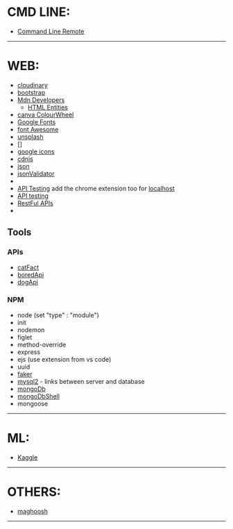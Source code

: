 # CMD LINE:
 - [Command Line Remote](https://cloud.google.com/cli)


<hr />

# WEB:
 - [cloudinary]()
 - [bootstrap](https://getbootstrap.com/)
 - [Mdn Developers](https://developer.mozilla.org/en-US/)
	- [HTML Entities](https://html.spec.whatwg.org/multipage/named-characters.html#named-character-references)
  - [canva ColourWheel](canva.colourWheel)
  - [Google Fonts](fonts.google.com)
  - [font Awesome](fontawesome.com)
  - [unsplash](unsplash.com)
  - []
  - [google icons](icons.google.com)
  - [cdnjs](cdnjs.com)
  - [json](json.org)
  - [jsonValidator](jsonvalidator.com)
  -
  - [API Testing](https://hoppscotch.com/) add the chrome extension too for [localhost](https://github.com/hoppscotch/hoppscotch/discussions/2051)
  - [API testing](postman.com)
  - [RestFul APIs](https://stackoverflow.blog/2020/03/02/best-practices-for-rest-api-design/)
  - 

## Tools
  ### APIs
  - [catFact](catfact.ninja.com)
  - [boredApi](boredapi.com)
  - [dogApi](dog.ceo/api)

  ### NPM
  - node (set "type" : "module")
  - init
  - nodemon
  - figlet
  - method-override
  - express
  - ejs (use extension from vs code)
  - uuid
  - [faker](https://www.npmjs.com/package/@faker-js/faker?activeTab=readme)
  - [mysql2](https://www.npmjs.com/package/mysql2) - links between server and database
  - [mongoDb](https://www.mongodb.com/try/download)
  - [mongoDbShell](https://www.mongodb.com/try/download/shell/)
  - mongoose


<hr/>

# ML:
 - [Kaggle](https://www.kaggle.com/)

 <hr />


# OTHERS:
  - [maghoosh]()


<hr />

